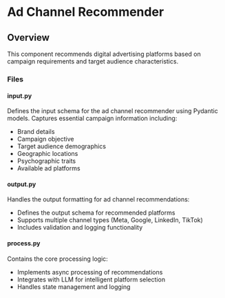 # Ad Channel Recommender

## Overview
This component recommends digital advertising platforms based on campaign requirements and target audience characteristics.

### Files

#### input.py
Defines the input schema for the ad channel recommender using Pydantic models. Captures essential campaign information including:
- Brand details
- Campaign objective
- Target audience demographics
- Geographic locations
- Psychographic traits
- Available ad platforms

#### output.py
Handles the output formatting for ad channel recommendations:
- Defines the output schema for recommended platforms
- Supports multiple channel types (Meta, Google, LinkedIn, TikTok)
- Includes validation and logging functionality

#### process.py
Contains the core processing logic:
- Implements async processing of recommendations
- Integrates with LLM for intelligent platform selection
- Handles state management and logging